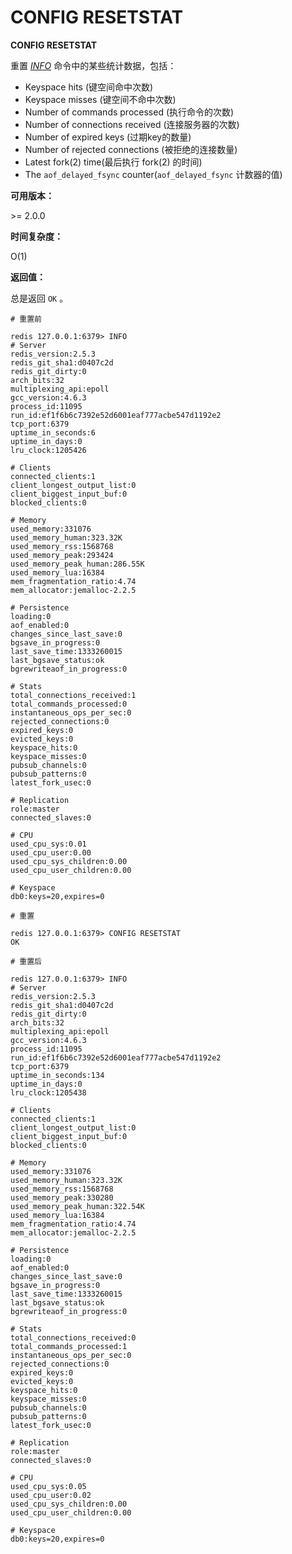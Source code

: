 
# CONFIG RESETSTAT

**CONFIG RESETSTAT**

重置 [_INFO_](info.html#info) 命令中的某些统计数据，包括：

*   Keyspace hits (键空间命中次数)
*   Keyspace misses (键空间不命中次数)
*   Number of commands processed (执行命令的次数)
*   Number of connections received (连接服务器的次数)
*   Number of expired keys (过期key的数量)
*   Number of rejected connections (被拒绝的连接数量)
*   Latest fork(2) time(最后执行 fork(2) 的时间)
*   The `aof_delayed_fsync` counter(`aof_delayed_fsync` 计数器的值)

**可用版本：**

&gt;= 2.0.0

**时间复杂度：**

O(1)

**返回值：**

总是返回 `OK` 。

```
# 重置前

redis 127.0.0.1:6379> INFO
# Server
redis_version:2.5.3
redis_git_sha1:d0407c2d
redis_git_dirty:0
arch_bits:32
multiplexing_api:epoll
gcc_version:4.6.3
process_id:11095
run_id:ef1f6b6c7392e52d6001eaf777acbe547d1192e2
tcp_port:6379
uptime_in_seconds:6
uptime_in_days:0
lru_clock:1205426

# Clients
connected_clients:1
client_longest_output_list:0
client_biggest_input_buf:0
blocked_clients:0

# Memory
used_memory:331076
used_memory_human:323.32K
used_memory_rss:1568768
used_memory_peak:293424
used_memory_peak_human:286.55K
used_memory_lua:16384
mem_fragmentation_ratio:4.74
mem_allocator:jemalloc-2.2.5

# Persistence
loading:0
aof_enabled:0
changes_since_last_save:0
bgsave_in_progress:0
last_save_time:1333260015
last_bgsave_status:ok
bgrewriteaof_in_progress:0

# Stats
total_connections_received:1
total_commands_processed:0
instantaneous_ops_per_sec:0
rejected_connections:0
expired_keys:0
evicted_keys:0
keyspace_hits:0
keyspace_misses:0
pubsub_channels:0
pubsub_patterns:0
latest_fork_usec:0

# Replication
role:master
connected_slaves:0

# CPU
used_cpu_sys:0.01
used_cpu_user:0.00
used_cpu_sys_children:0.00
used_cpu_user_children:0.00

# Keyspace
db0:keys=20,expires=0

# 重置

redis 127.0.0.1:6379> CONFIG RESETSTAT
OK

# 重置后

redis 127.0.0.1:6379> INFO
# Server
redis_version:2.5.3
redis_git_sha1:d0407c2d
redis_git_dirty:0
arch_bits:32
multiplexing_api:epoll
gcc_version:4.6.3
process_id:11095
run_id:ef1f6b6c7392e52d6001eaf777acbe547d1192e2
tcp_port:6379
uptime_in_seconds:134
uptime_in_days:0
lru_clock:1205438

# Clients
connected_clients:1
client_longest_output_list:0
client_biggest_input_buf:0
blocked_clients:0

# Memory
used_memory:331076
used_memory_human:323.32K
used_memory_rss:1568768
used_memory_peak:330280
used_memory_peak_human:322.54K
used_memory_lua:16384
mem_fragmentation_ratio:4.74
mem_allocator:jemalloc-2.2.5

# Persistence
loading:0
aof_enabled:0
changes_since_last_save:0
bgsave_in_progress:0
last_save_time:1333260015
last_bgsave_status:ok
bgrewriteaof_in_progress:0

# Stats
total_connections_received:0
total_commands_processed:1
instantaneous_ops_per_sec:0
rejected_connections:0
expired_keys:0
evicted_keys:0
keyspace_hits:0
keyspace_misses:0
pubsub_channels:0
pubsub_patterns:0
latest_fork_usec:0

# Replication
role:master
connected_slaves:0

# CPU
used_cpu_sys:0.05
used_cpu_user:0.02
used_cpu_sys_children:0.00
used_cpu_user_children:0.00

# Keyspace
db0:keys=20,expires=0

```
